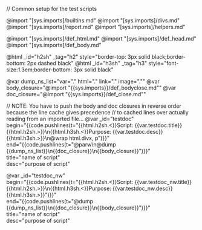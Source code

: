 // Common setup for the test scripts

@import "[sys.imports]/builtins.md"
@import "[sys.imports]/divs.md"
@import "[sys.imports]/report.md"
@import "[sys.imports]/helpers.md"

@import "[sys.imports]/def_html.md"
@import "[sys.imports]/def_head.md"
@import "[sys.imports]/def_body.md"

@html _id="h2sh" _tag="h2" style="border-top: 3px solid black;border-bottom: 2px dashed black"
@html _id="h3sh" _tag="h3" style="font-size:1.3em;border-bottom: 3px solid black"

@var dump_ns_list="var=\".\" html=\".\" link=\".\" image=\".\""
@var body_closure="@import \"{{sys.imports}}/def_bodyclose.md\""
@var doc_closure="@import \"{{sys.imports}}/def_close.md\""

//  NOTE: You have to push the body and doc closures in reverse order because the line cache gives precedence
//  to cached lines over actually reading from an imported file...
@var _id="testdoc"\
    begin="{{code.pushlines(t=\"{{html.h2sh.<}}Script: {{var.testdoc.title}}{{html.h2sh.>}}\n{{html.h3sh.<}}Purpose: {{var.testdoc.desc}}{{html.h3sh.>}}\n@wrap html.divx, p\")}}"\
    end="{{code.pushlines(t=\"@parw\n@dump {{dump_ns_list}}\n{{doc_closure}}\n{{body_closure}}\")}}"\
    title="name of script"\
    desc="purpose of script"

@var _id="testdoc_nw"\
    begin="{{code.pushlines(t=\"{{html.h2sh.<}}Script: {{var.testdoc_nw.title}}{{html.h2sh.>}}\n{{html.h3sh.<}}Purpose: {{var.testdoc_nw.desc}}{{html.h3sh.>}}\")}}"\
    end="{{code.pushlines(t=\"@dump {{dump_ns_list}}\n{{doc_closure}}\n{{body_closure}}\")}}"\
    title="name of script"\
    desc="purpose of script"
